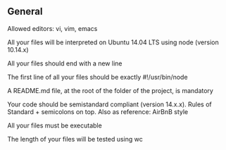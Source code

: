 ## General

Allowed editors: vi, vim, emacs

All your files will be interpreted on Ubuntu 14.04 LTS using node (version 10.14.x)

All your files should end with a new line

The first line of all your files should be exactly #!/usr/bin/node

A README.md file, at the root of the folder of the project, is mandatory

Your code should be semistandard compliant (version 14.x.x). Rules of Standard + semicolons on top. Also as 
reference: AirBnB style

All your files must be executable

The length of your files will be tested using wc
